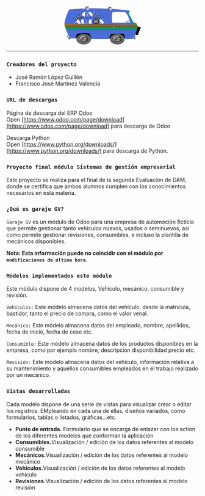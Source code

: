 
<div style="text-align: center;">
    <img src="https://raw.githubusercontent.com/Sysop81/garaje_gv/master/static/description/icon.png" alt="Logo de empresa" width="200" height="100">
</div>
<hr>

### `Creadores del proyecto`

<ul>
    <li>José Ramón López Guillén</li>
    <li>Francisco José Martínez Valencia</li>
</ul>

### `URL de descargas`

Página de descarga del ERP Odoo<br>
Open [https://www.odoo.com/page/download](https://www.odoo.com/page/download) para descarga de Odoo

Descarga Python<br>
Open [https://www.python.org/downloads/](https://www.python.org/downloads/) para descarga de Python.


### `Proyecto final módulo Sistemas de gestión empresarial`

Este proyecto se realiza para el final de la segunda Evaluación de DAM, donde se certifica
que ambos alumnos cumplen con los conocimientos necesarios en esta materia.


### `¿Qué es garaje GV?`

`Garaje GV` es un módulo de Odoo para una empresa de automoción fictícia que permite gestionar tanto vehículos nuevos, usados o seminuevos, así como permite gestionar revisiones, consumibles, e incluso la plantilla de mecánicos disponibles.

**Nota: Esta información puede no coincidir con el módulo por `modificaciones de última hora`.**


### `Módelos implementados este módulo`

Este módulo dispone de 4 modelos, Vehículo, mecánico, consumible y revisión.

`Vehículos:` Este módelo almacena datos del vehículo, desde la matrícula, bastidor, tanto el precio de compra, como el valor venal.

`Mecánico:` Este módelo almacena datos del empleado, nombre, apellidos, fecha de inicio, fecha de cese etc.

`Consumible:` Este módelo almacena datos de los productos disponibles en la empresa, como por ejemplo nombre, descripcion disponibilidad precio etc.

`Revisión:` Este modelo almacena datos del vehículo, información relativa a su mantenimiento y aquellos consumibles empleados en el trabajo realizado por un mecánico.



### `Vistas desarrolladas`
Cada modelo dispone de una serie de vistas para visualizar crear o editar los registros. EMpleando en cada una de ellas, diseños variados, como formularios, tablas o listados, gráficas...etc.

<ul>
    <li><b>Punto de entrada.</b> Formulario que se encarga de enlazar con los action de los diferentes modelos que conforman la aplicación</li>
    <li><b>Consumibles.</b>Visualización / edición de los datos referentes al modelo consumible</li>
    <li><b>Mecánicos.</b>Visualización / edición de los datos referentes al modelo mecánico</li>
    <li><b>Vehículos.</b>Visualización / edición de los datos referentes al modelo vehículo</li>
    <li><b>Revisiones.</b>Visualización / edición de los datos referentes al modelo revisión</li>
</ul>
  
